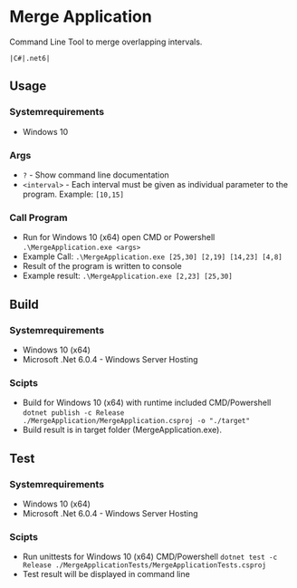 # Merge Application
Command Line Tool to merge overlapping intervals.

`|C#|.net6|`

## Usage
### Systemrequirements
* Windows 10

### Args
* `?` - Show command line documentation
* `<interval>` - Each interval must be given as individual parameter to the program. Example: `[10,15]`

### Call Program
* Run for Windows 10 (x64) open CMD or Powershell `.\MergeApplication.exe <args>`
* Example Call: `.\MergeApplication.exe [25,30] [2,19] [14,23] [4,8]`
* Result of the program is written to console
* Example result: `.\MergeApplication.exe [2,23] [25,30]`


## Build
### Systemrequirements
* Windows 10 (x64)
* Microsoft .Net 6.0.4 - Windows Server Hosting

### Scipts
* Build for Windows 10 (x64) with runtime included CMD/Powershell `dotnet publish -c Release ./MergeApplication/MergeApplication.csproj -o "./target"`
* Build result is in target folder (MergeApplication.exe).


## Test
### Systemrequirements
* Windows 10 (x64)
* Microsoft .Net 6.0.4 - Windows Server Hosting

### Scipts
* Run unittests for Windows 10 (x64) CMD/Powershell `dotnet test -c Release ./MergeApplicationTests/MergeApplicationTests.csproj`
* Test result will be displayed in command line